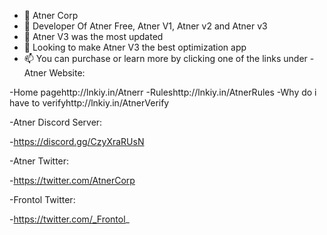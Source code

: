 - 👋 Atner Corp
- 👀 Developer Of Atner Free, Atner V1, Atner v2 and Atner v3
- 🌱 Atner V3 was the most updated
- 💞️ Looking to make Atner V3 the best optimization app
- 📫 You can purchase or learn more by clicking one of the links under
-Atner Website:
 
-Home pagehttp://lnkiy.in/Atnerr
-Ruleshttp://lnkiy.in/AtnerRules
-Why do i have to verifyhttp://lnkiy.in/AtnerVerify

-Atner Discord Server:

-https://discord.gg/CzyXraRUsN

-Atner Twitter:

-https://twitter.com/AtnerCorp

-Frontol Twitter:

-https://twitter.com/_Frontol_ 


<!---
AtnerCorp/AtnerCorp is a ✨ special ✨ repository because its `README.md` (this file) appears on your GitHub profile.
You can click the Preview link to take a look at your changes.
--->
